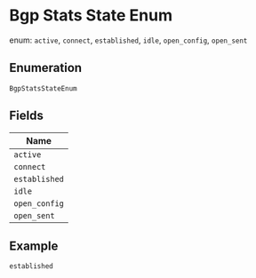 
# Bgp Stats State Enum

enum: `active`, `connect`, `established`, `idle`, `open_config`, `open_sent`

## Enumeration

`BgpStatsStateEnum`

## Fields

| Name |
|  --- |
| `active` |
| `connect` |
| `established` |
| `idle` |
| `open_config` |
| `open_sent` |

## Example

```
established
```

